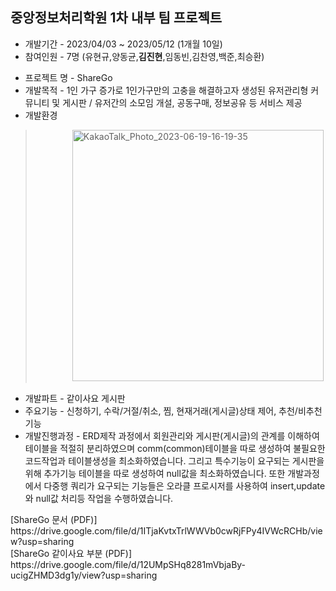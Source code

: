 ## 중앙정보처리학원 1차 내부 팀 프로젝트
- 개발기간 - 2023/04/03 ~ 2023/05/12 (1개월 10일)
- 참여인원 - 7명 (유현규,양동균,**김진현**,임동빈,김찬영,백준,최승환)<p>
- 프로젝트 명 - ShareGo
- 개발목적 - 1인 가구 증가로 1인가구만의 고충을 해결하고자 생성된 유저관리형 커뮤니티 및 게시판 / 유저간의 소모임 개설, 공동구매, 정보공유 등 서비스 제공
- 개발환경 
> &nbsp;&nbsp;&nbsp;&nbsp;&nbsp;&nbsp;&nbsp;&nbsp;&nbsp;&nbsp;&nbsp;&nbsp;&nbsp;&nbsp;&nbsp;<img width="402" alt="KakaoTalk_Photo_2023-06-19-16-19-35" src="https://github.com/kimjinzx/S20230401/assets/118345975/4fed73c4-0172-4f9a-9c2f-a5687a0e85a8"> 
- 개발파트 - 같이사요 게시판 
- 주요기능 - 신청하기, 수락/거절/취소, 찜, 현재거래(게시글)상태 제어, 추천/비추천 기능
- 개발진행과정 - ERD제작 과정에서 회원관리와 게시판(게시글)의 관계를 이해하여 테이블을 적절히 분리하였으며 comm(common)테이블을 따로 생성하여 불필요한 코드작업과 테이블생성을 최소화하였습니다. 그리고 특수기능이 요구되는 게시판을 위해 추가기능 테이블을 따로 생성하여 null값을 최소화하였습니다.
  또한 개발과정에서 다중행 쿼리가 요구되는 기능들은 오라클 프로시저를 사용하여 insert,update와 null값 처리등 작업을 수행하였습니다.
  

<p>
[ShareGo 문서 (PDF)]
<br> https://drive.google.com/file/d/1ITjaKvtxTrlWWVb0cwRjFPy4IVWcRCHb/view?usp=sharing

<br>
[ShareGo 같이사요 부분 (PDF)]
<br> https://drive.google.com/file/d/12UMpSHq8281mVbjaBy-ucigZHMD3dg1y/view?usp=sharing

